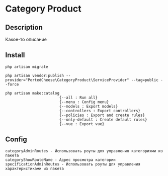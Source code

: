 # Category Product

## Description

Какое-то описание

## Install
    php artisan migrate

    php artisan vendor:publish --provider="PortedCheese\CategoryProduct\ServiceProvider" --tag=public --force

    php artisan make:catalog
                            {--all : Run all}
                            {--menu : Config menu}
                            {--models : Export models}
                            {--controllers : Export controllers}
                            {--policies : Export and create rules}
                            {--only-default : Create default rules}
                            {--vue : Export vue}
                            
## Config
    
    categoryAdminRoutes - Использовать роуты для управления категориями из пакета
    categoryShowRouteName - Адрес просмотра категории
    specificationAdminRoutes - Использовать роуты для управления характеристиками из пакета